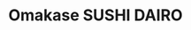 ---
layout: place
title: "Omakase SUSHI DAIRO"
permalink: /new-york/new-york/omakase-sushi-dairo.html
stateAbbr: NY
stateName: New York
cityName: New York
seo:
  name: "Omakase SUSHI DAIRO"
  type: Restaurant
  links: https://omakasesushidairo.com/
description: "Omakase SUSHI DAIRO serves delicious sushi in New York, New York. Try fresh Japanese dishes for a great dining experience. Available for takeout, delivery, lunch, and dinner."
place_id: ChIJub3k-H9ZwokReqic2hvVbgE
photos:
  - name: >-
      places/ChIJub3k-H9ZwokReqic2hvVbgE/photos/AeeoHcJPn6jhYMR6zr-3OCTMVZp0UlXPJ2DVvanaPqUDSc5PCKMAWt6QW_bCkv-yBwyb9G6s30LKEtlYooJYop6uPq6g7kYl9xWV1xPI3VZX_jWrTClTvXNtPey_e2vWzqKr9qijKHFX01So2uRq8WBqgfpeP_yvALCkGkpZuCiv2AqErVPDUowPTs-inVNqq8nAaV83jShTQwQTsPy9o2aDHNoNctcCXUW5H50GsUjzgy1c4j-WI0ojJQIHIoYel6v8pn-beYGfww1ufr59GM5fKvcivlfttx78eqvMDOYFGV8AxA
    widthPx: 3024
    heightPx: 4032
    authorAttributions:
      - displayName: Omakase SUSHI DAIRO
        uri: https://maps.google.com/maps/contrib/117400791848514979572
        photoUri: >-
          https://lh3.googleusercontent.com/a/ACg8ocJ8t9FZyC38BYtNMPIk8ubWxLHG881eyi37-S3mMSRrwdycmg=s100-p-k-no-mo
    flagContentUri: >-
      https://www.google.com/local/imagery/report/?cb_client=maps_api_places.places_api&image_key=!1e10!2sAF1QipOXrQ3j3bHBuZqfvYikLajw7gyeHI9akaWa8D6S&hl=en-US
    googleMapsUri: >-
      https://www.google.com/maps/place//data=!3m4!1e2!3m2!1sAF1QipOXrQ3j3bHBuZqfvYikLajw7gyeHI9akaWa8D6S!2e10!4m2!3m1!1s0x89c2597ff8e4bdb9:0x16ed51bda9ca87a
  - name: >-
      places/ChIJub3k-H9ZwokReqic2hvVbgE/photos/AeeoHcIrDUpRVN_X3nnM3cPAOS__ecilYQXJjj0GkAgBolbZ6_HIXPrhT6LsuYS0UKK7URznwVlvUB2UWGXg-s3TgT87zcoSLAH4qHN6yjuNtoVHsarshjotbKVUJ_kcsRyQgJQXgFeyP2zkxpcyj9y-n5HZRtVoFNzCp-SDUsPc_4G0GwRrzdSskDHlYpzOhGyr-VDnmYEO7kiWENj0hMay0yMamx4M_8ayNslZ3or3wuHM3RaFb0cceA81Q8lUUGMAdIrzOq2ssKT_V9cBmokv-gMH2lIwPmijmy-kQEln6nzAOg
    widthPx: 3024
    heightPx: 4032
    authorAttributions:
      - displayName: Omakase SUSHI DAIRO
        uri: https://maps.google.com/maps/contrib/117400791848514979572
        photoUri: >-
          https://lh3.googleusercontent.com/a/ACg8ocJ8t9FZyC38BYtNMPIk8ubWxLHG881eyi37-S3mMSRrwdycmg=s100-p-k-no-mo
    flagContentUri: >-
      https://www.google.com/local/imagery/report/?cb_client=maps_api_places.places_api&image_key=!1e10!2sAF1QipPQoK_RjTpHtQRpNkBmnTWlFqqrow26TDTIHZFT&hl=en-US
    googleMapsUri: >-
      https://www.google.com/maps/place//data=!3m4!1e2!3m2!1sAF1QipPQoK_RjTpHtQRpNkBmnTWlFqqrow26TDTIHZFT!2e10!4m2!3m1!1s0x89c2597ff8e4bdb9:0x16ed51bda9ca87a
  - name: >-
      places/ChIJub3k-H9ZwokReqic2hvVbgE/photos/AeeoHcItwtHm2USKFynB5z5m9wKD-sxdHZ9bPR4wW4rtmVS7wpuRmdrmYLUi0hnqZ0xowhe1cqW56tWkhto3qpvIyk8vivmIjZi4oL7lM445nqwPR365MlGWT5MmPZQyOxZFhopimrNfn9Fi28lFDsx0vHLcUXd_5V-Z8-7d5I9TKikkaqzqaDUcTuXMII3-oPY8lVamxatIoy4V0GneELGpNOs1c2I5m8qOfh6y8a-SMWB2axWDyhMdPevGB19eqrqQE3rLGm5YHrezFEW3l-LsYXjdOoAHR-BQKCFaPEBeGVv80MKV23UCWsOnKqTRq1Oil6easuMmE2SILWvaI8rJ3xzqiBYz8T_fhlIO_wU3AgQkIhgyO-CUnng80Kcx4qrsG16wKYDuGN8CmeXNh_y6tbaUk-9eFdXXId4k8YJN3bte5g
    widthPx: 4032
    heightPx: 3024
    authorAttributions:
      - displayName: Chester Brown
        uri: https://maps.google.com/maps/contrib/107441294567599632183
        photoUri: >-
          https://lh3.googleusercontent.com/a/ACg8ocI1FgMrmDg9CaLsW3nTqMvlGcQae852rGZPf13tNyKO8U31Og=s100-p-k-no-mo
    flagContentUri: >-
      https://www.google.com/local/imagery/report/?cb_client=maps_api_places.places_api&image_key=!1e10!2sCIHM0ogKEICAgICz7LmrIA&hl=en-US
    googleMapsUri: >-
      https://www.google.com/maps/place//data=!3m4!1e2!3m2!1sCIHM0ogKEICAgICz7LmrIA!2e10!4m2!3m1!1s0x89c2597ff8e4bdb9:0x16ed51bda9ca87a
  - name: >-
      places/ChIJub3k-H9ZwokReqic2hvVbgE/photos/AeeoHcI0-lSia-OvfnmCv04tDeDS6QOffB4bcx6-BINMSFbIFtigU2ASxsQpSct3h-7qQTSuhY_57VDnFDr7KP4VrHcrIDc9i-aAnFt-DNVEhTkqkdnTpT-iSlhHha-_mrfbcxArLwIvKkM1f6m-Q4EYuY6jKS_0mq39TNpNzYt35mgspX7wR3c1TIgO--kPA1dy0BfPuHLChCEK5TO0M4_RcpNeLWKQzumwb2j_OgClaMQ5-pXpT9HYQBWsl5z-hr0ZvbReZfrWgVGUBGWvocJuzhEVmWecqiSgjz_6A3Iqhq39hXoYEKo26ef4ncf5TZtT_MpgApq1qWRIV4b-uFFr1blg7kh8hbI6bXCiRw_oWfpDSY9V-u0n-rz3G7FKaeo3MbAie8v8gbQLH1tlboynBXh6lhuYyrprYWMBh0EPW8SN-rbr
    widthPx: 3614
    heightPx: 4800
    authorAttributions:
      - displayName: Libinski 0G
        uri: https://maps.google.com/maps/contrib/118441664754890020601
        photoUri: >-
          https://lh3.googleusercontent.com/a-/ALV-UjXdRsXvnnThXbi7WZN4gxyRQvFV7K46daA3fe18V2nE1s0A7sE=s100-p-k-no-mo
    flagContentUri: >-
      https://www.google.com/local/imagery/report/?cb_client=maps_api_places.places_api&image_key=!1e10!2sCIHM0ogKEICAgICX0oWnlgE&hl=en-US
    googleMapsUri: >-
      https://www.google.com/maps/place//data=!3m4!1e2!3m2!1sCIHM0ogKEICAgICX0oWnlgE!2e10!4m2!3m1!1s0x89c2597ff8e4bdb9:0x16ed51bda9ca87a
  - name: >-
      places/ChIJub3k-H9ZwokReqic2hvVbgE/photos/AeeoHcJaZfFcWVYPzK3hbV7oX3mH15aCpXvkasPuQr1FoO80ySpcOPz8oYbk_EP288VhnnWVhCY-KWNNTcgky765SAHDDGbCMx2qpzRyjs0hdOuepavWEUi1cpVjU9HYoGFDy98kOwc-XFg9crvYhNe9QnGtZosCylBHHEvW9uf0i8ilh6X3o4bUUeINCq_nqxidB_IsSD62ZQxjcw86LJuQK4HQFDynAKo6aiITHTDbeduAGd2nr8emwqz1Qe96gYbYfPQ5pj4blOwxNUbrWpwSOyadiNMjrUYLkEplJUYDP6at-ChPfKy4fgm2itRaRlRfve7k5fYTpPZdCMai9LtJWxPM-9HziGXipN4lEkXnk3RmvwcJ1IRfH9bqnt-G_PnQ2j8tKoq8ULhVgI57GwRaJoCOIp6safWAuWSYPTlbQowSog
    widthPx: 4032
    heightPx: 3024
    authorAttributions:
      - displayName: Molly Li
        uri: https://maps.google.com/maps/contrib/101484180163964863594
        photoUri: >-
          https://lh3.googleusercontent.com/a/ACg8ocJkrK88cNCJComLaXrPBu1nSoON151cocMqsNh8kA8pwBnGNw=s100-p-k-no-mo
    flagContentUri: >-
      https://www.google.com/local/imagery/report/?cb_client=maps_api_places.places_api&image_key=!1e10!2sCIHM0ogKEICAgICD6qvLSg&hl=en-US
    googleMapsUri: >-
      https://www.google.com/maps/place//data=!3m4!1e2!3m2!1sCIHM0ogKEICAgICD6qvLSg!2e10!4m2!3m1!1s0x89c2597ff8e4bdb9:0x16ed51bda9ca87a
  - name: >-
      places/ChIJub3k-H9ZwokReqic2hvVbgE/photos/AeeoHcKlaXlpm_P8vPcN0Jf3uswCSGXln7t43yYGRTRO2CXhgqYUKOoS3S8crvnWqYtG5gdOXNaErhcKS_aCCd19_dcO5PR8VOlcGFeUsKhjQnvpEMqRU-KdLxxLGyQBuiNh7oZ3dR6wmhCEU9Smhn1muNBVaQH1f7qnPNeHYiYWRD31VaIUWrme1OZ8lFe8KbgjB8wmTriTja2_pCMdwbm4LFYEfpe5ggbRF9QSUC-M8J4qAV56Rdm1L747aW-mvaUtZJ_1KZJohTXnQbPbSLFUT9oKdBH0pzC4kBqtDcfmI8mOAay5FeBE0V4zVnLFWvgxemXKsJBTeMNIo07dSdGAsu4Hgh4PiOg9haew3BivAvCuH31WmFIKf2ahvrIiBL0L40kcSK9Pi0RC4ZldzZSu9EZn7_0jT5saKFQ5d8G4suk
    widthPx: 3614
    heightPx: 4800
    authorAttributions:
      - displayName: Libinski 0G
        uri: https://maps.google.com/maps/contrib/118441664754890020601
        photoUri: >-
          https://lh3.googleusercontent.com/a-/ALV-UjXdRsXvnnThXbi7WZN4gxyRQvFV7K46daA3fe18V2nE1s0A7sE=s100-p-k-no-mo
    flagContentUri: >-
      https://www.google.com/local/imagery/report/?cb_client=maps_api_places.places_api&image_key=!1e10!2sCIHM0ogKEICAgICX0oWnLg&hl=en-US
    googleMapsUri: >-
      https://www.google.com/maps/place//data=!3m4!1e2!3m2!1sCIHM0ogKEICAgICX0oWnLg!2e10!4m2!3m1!1s0x89c2597ff8e4bdb9:0x16ed51bda9ca87a
  - name: >-
      places/ChIJub3k-H9ZwokReqic2hvVbgE/photos/AeeoHcJkPb3T5_nvYVhlvkCx64bZBwbVIQZlZjxoJiP34Gl2PNAhi3GJhMw_glaYxXbtNNkUPX5JZTiP2T6qBugPumhmHQpZsWkRIV_XTneN_BS3lOc9NBQ5ySMXt8YAO4y1uDDIJ17HxyaJUHhMp8Y4fg-jnjRv6AdueKpvtniwk2c_nxq3vSc1fk3RNmV9UJY55cGjgdMIEwP5Texd_F4Hz4oq375oj4k43iNBPpzi8bZ47PBCkCNkC7hK1jAtg6sHTvkUbvhYgmnZwcxbuxhP28qWsse7-W3_EYF9va2xQiN7Wg
    widthPx: 2048
    heightPx: 1536
    authorAttributions:
      - displayName: Omakase SUSHI DAIRO
        uri: https://maps.google.com/maps/contrib/117400791848514979572
        photoUri: >-
          https://lh3.googleusercontent.com/a/ACg8ocJ8t9FZyC38BYtNMPIk8ubWxLHG881eyi37-S3mMSRrwdycmg=s100-p-k-no-mo
    flagContentUri: >-
      https://www.google.com/local/imagery/report/?cb_client=maps_api_places.places_api&image_key=!1e10!2sAF1QipNuijwvA4FXTWqgMBpSQ9fMTvLRp7-Bm7Db2rGD&hl=en-US
    googleMapsUri: >-
      https://www.google.com/maps/place//data=!3m4!1e2!3m2!1sAF1QipNuijwvA4FXTWqgMBpSQ9fMTvLRp7-Bm7Db2rGD!2e10!4m2!3m1!1s0x89c2597ff8e4bdb9:0x16ed51bda9ca87a
  - name: >-
      places/ChIJub3k-H9ZwokReqic2hvVbgE/photos/AeeoHcLoT_3wmoZkDJsjR7QTu460dWEBhoZG6hHH2pQNtVPqncYcVClB6Hf2F2YmKNlqinzFe-h9fRSH2PjrCcUjNfhBCiYa-ZBNKcQhJIzdHNGB5kLtvOI-Ml0z0zmNihjwd-z1UobJPiTNpUvCFQbOsuoncCtw18Pw8k62NhoyJ5ylnTy607vjjmM_5WzkPN_9ODIC1DepC8wmMSCBvWvNtxYrXD17jd_W3931j7zBdZppbigYJ34KFyKz-cvDyT293DC9G42LNPFIRXoeRqzZzYgSNJ0URICoP-Fc_PT1JdaJCRjme0cRsay7QbUJkKU9xilWTko1c_Sr73jsBxI1JCPBz0sbJQHWCJ6o_ZOmJ5GIOmuMSzeUmpGXo6YQXU-JzYAIGX3TFPYbq0w8kVmShABo0Kjm0jfNtKkQSHESjwaLCg
    widthPx: 3024
    heightPx: 4032
    authorAttributions:
      - displayName: A J
        uri: https://maps.google.com/maps/contrib/103297097610903481690
        photoUri: >-
          https://lh3.googleusercontent.com/a/ACg8ocIdeokeUWl1DUcyjZEJbb4OwN3xKE6xot0d9rd44PlCxwy5e5wo=s100-p-k-no-mo
    flagContentUri: >-
      https://www.google.com/local/imagery/report/?cb_client=maps_api_places.places_api&image_key=!1e10!2sCIHM0ogKEICAgID3udyOfA&hl=en-US
    googleMapsUri: >-
      https://www.google.com/maps/place//data=!3m4!1e2!3m2!1sCIHM0ogKEICAgID3udyOfA!2e10!4m2!3m1!1s0x89c2597ff8e4bdb9:0x16ed51bda9ca87a
  - name: >-
      places/ChIJub3k-H9ZwokReqic2hvVbgE/photos/AeeoHcK1AmACJwNDHVhV70P_vyd7tseSFbn9x1Wafix0ntZWxWBCL-RR3Y1pYecDg-tdzauuw0mwrYCUcqsn_o9Y7EfPXnLmYBTxS-zgBXX9VkaN8GCx6rW5nB7gLbYDhlfAoEy8hewsMyvgWG7QJkRn6njdPzFIolxUF-aUsjm8uJFYJ2VqsTpUiEsINNQjoHjUzJ3HrOHKtmuj-BK1m4omGL98-PlpIna3IUiStS1_k6o1vpsvrV9mDhO8nr-JBFbIOj2R-ilDAUTVs19jrepPXap6--F8g9n98tj8wyWseYy52dx-ZdsImjnU9TlQhKFsiro7xmHs3VnyeDSTNgNMvUGbL4frkBow9KF0NsFhEmoPRrB-5ePtHxMjqDjipYw5gXwZTBsnoL8r35WRkutSxJm8_3WqPGNXSh1hyX3B-U5ZhJE
    widthPx: 3024
    heightPx: 4032
    authorAttributions:
      - displayName: A J
        uri: https://maps.google.com/maps/contrib/103297097610903481690
        photoUri: >-
          https://lh3.googleusercontent.com/a/ACg8ocIdeokeUWl1DUcyjZEJbb4OwN3xKE6xot0d9rd44PlCxwy5e5wo=s100-p-k-no-mo
    flagContentUri: >-
      https://www.google.com/local/imagery/report/?cb_client=maps_api_places.places_api&image_key=!1e10!2sCIHM0ogKEICAgID3udyO_AE&hl=en-US
    googleMapsUri: >-
      https://www.google.com/maps/place//data=!3m4!1e2!3m2!1sCIHM0ogKEICAgID3udyO_AE!2e10!4m2!3m1!1s0x89c2597ff8e4bdb9:0x16ed51bda9ca87a
  - name: >-
      places/ChIJub3k-H9ZwokReqic2hvVbgE/photos/AeeoHcIgmWOkNjmgrgMIewZCXqNO7x-cndMIxwE6ed38XYC0Yj_ca6_pgVE7IkqbhBdKT4VFj5rOZX4qpuGbVv3ghc_RnE88NKiVBN_LMAjtd64s6ukj4USlV2NG1LprUHAU3FvLnXp17cfflkbFcqRUII4DSoar0qsF8XjNvglJvI4GTtOz49kbrokZ54cBhbHPOJO5DoXVCjYoH_KROkqMSWZGvAnDwMEEEwcLx8UzcaNNjtWuZnwSUhnCY2Kng4RzHv5KjhparnINDYJ5m2in3XbDzOGVIRoEtZzPBfcVdXalAt63v81ZJ_xyvcJ9y3YzELNlQL8mN2w5pTNyREQIXw-Xux-IBz-8dzvE-vxNlG_VVvDMSZfuHWITYDRy2qwgzkPo1_ts-vnBezUdJjvhbe0b_dOmWKD1XHffvZEce84
    widthPx: 4032
    heightPx: 3024
    authorAttributions:
      - displayName: Adam Goulburn
        uri: https://maps.google.com/maps/contrib/115967061969964165477
        photoUri: >-
          https://lh3.googleusercontent.com/a/ACg8ocKMOO0YKgW2zzLkgDJVWTdi1TY_ECMN7R659bCvnrpxtOJw=s100-p-k-no-mo
    flagContentUri: >-
      https://www.google.com/local/imagery/report/?cb_client=maps_api_places.places_api&image_key=!1e10!2sCIHM0ogKEICAgIDB-ufwUw&hl=en-US
    googleMapsUri: >-
      https://www.google.com/maps/place//data=!3m4!1e2!3m2!1sCIHM0ogKEICAgIDB-ufwUw!2e10!4m2!3m1!1s0x89c2597ff8e4bdb9:0x16ed51bda9ca87a
address: 208 3rd Ave, New York, NY 10003, USA
street: 208 3rd Ave
city: New York
state: NY
zip: '10003'
country: USA
neighborhood: null
latitude: '40.736025'
longitude: '-73.985435'
accessibility_options:
  wheelchairAccessibleParking: false
  wheelchairAccessibleSeating: true
business_status: OPERATIONAL
name: Omakase SUSHI DAIRO
google_maps_links:
  directionsUri: >-
    https://www.google.com/maps/dir//''/data=!4m7!4m6!1m1!4e2!1m2!1m1!1s0x89c2597ff8e4bdb9:0x16ed51bda9ca87a!3e0
  placeUri: https://maps.google.com/?cid=103254157084633210
  writeAReviewUri: >-
    https://www.google.com/maps/place//data=!4m3!3m2!1s0x89c2597ff8e4bdb9:0x16ed51bda9ca87a!12e1
  reviewsUri: >-
    https://www.google.com/maps/place//data=!4m4!3m3!1s0x89c2597ff8e4bdb9:0x16ed51bda9ca87a!9m1!1b1
  photosUri: >-
    https://www.google.com/maps/place//data=!4m3!3m2!1s0x89c2597ff8e4bdb9:0x16ed51bda9ca87a!10e5
primary_type: Sushi Restaurant
opening_hours:
  regular: null
  current: null
secondary_opening_hours:
  regular:
    weekdayDescriptions: null
    type: null
  current:
    weekdayDescriptions: null
    type: null
phone: (212) 529-4193
price_level: null
price_range: $50 &ndash; $100
rating: '4.8'
rating_count: 0
website: https://omakasesushidairo.com/
reviews:
  - name: >-
      places/ChIJub3k-H9ZwokReqic2hvVbgE/reviews/ChZDSUhNMG9nS0VJQ0FnSURQZ2VmN0FREAE
    relativePublishTimeDescription: 4 months ago
    rating: 2
    text:
      text: >-
        The worst Omakase I’ve ever had in my life.


        We went with the sushi dinner set for $160. The first course was miso
        soup, which I usually love, but this one was about three times saltier.
        The first appetizer tasted like canned tuna cat food. The sashimi was
        objectively mid one after the other. The best part was the uni, the uni
        was incredible. The hand roll was disappointing.


        The green tea ice cream was great, and I doubt they made that in house.


        there are so many good Omakase places in the city and I really regret
        coming to this one.
      languageCode: en
    originalText:
      text: >-
        The worst Omakase I’ve ever had in my life.


        We went with the sushi dinner set for $160. The first course was miso
        soup, which I usually love, but this one was about three times saltier.
        The first appetizer tasted like canned tuna cat food. The sashimi was
        objectively mid one after the other. The best part was the uni, the uni
        was incredible. The hand roll was disappointing.


        The green tea ice cream was great, and I doubt they made that in house.


        there are so many good Omakase places in the city and I really regret
        coming to this one.
      languageCode: en
    authorAttribution:
      displayName: Wenlan
      uri: https://www.google.com/maps/contrib/102379664536376980876/reviews
      photoUri: >-
        https://lh3.googleusercontent.com/a-/ALV-UjWavlBVKQ2xsafcN7a8DPRmcsyFN66H1IPqnP1A88uNCrrsZIG_=s128-c0x00000000-cc-rp-mo-ba6
    publishTime: '2024-12-02T23:06:41.792849Z'
    flagContentUri: >-
      https://www.google.com/local/review/rap/report?postId=ChZDSUhNMG9nS0VJQ0FnSURQZ2VmN0FREAE&d=17924085&t=1
    googleMapsUri: >-
      https://www.google.com/maps/reviews/data=!4m6!14m5!1m4!2m3!1sChZDSUhNMG9nS0VJQ0FnSURQZ2VmN0FREAE!2m1!1s0x89c2597ff8e4bdb9:0x16ed51bda9ca87a
  - name: >-
      places/ChIJub3k-H9ZwokReqic2hvVbgE/reviews/ChZDSUhNMG9nS0VJQ0FnSUQzdWR5T1hBEAE
    relativePublishTimeDescription: 4 months ago
    rating: 3
    text:
      text: >-
        I was excited to try a new omakase place in the area and I had a friend
        in town who also enjoys omakase, however the experience was just
        mediocre. I really enjoy small plates as part of the omakase experience
        but some of the flavor combinations missed the mark for me.  The fish
        itself was good and fresh so I think next time I would just go a la cart
        and order the sushi platters.
      languageCode: en
    originalText:
      text: >-
        I was excited to try a new omakase place in the area and I had a friend
        in town who also enjoys omakase, however the experience was just
        mediocre. I really enjoy small plates as part of the omakase experience
        but some of the flavor combinations missed the mark for me.  The fish
        itself was good and fresh so I think next time I would just go a la cart
        and order the sushi platters.
      languageCode: en
    authorAttribution:
      displayName: A J
      uri: https://www.google.com/maps/contrib/103297097610903481690/reviews
      photoUri: >-
        https://lh3.googleusercontent.com/a/ACg8ocIdeokeUWl1DUcyjZEJbb4OwN3xKE6xot0d9rd44PlCxwy5e5wo=s128-c0x00000000-cc-rp-mo-ba3
    publishTime: '2024-11-16T16:40:17.317657Z'
    flagContentUri: >-
      https://www.google.com/local/review/rap/report?postId=ChZDSUhNMG9nS0VJQ0FnSUQzdWR5T1hBEAE&d=17924085&t=1
    googleMapsUri: >-
      https://www.google.com/maps/reviews/data=!4m6!14m5!1m4!2m3!1sChZDSUhNMG9nS0VJQ0FnSUQzdWR5T1hBEAE!2m1!1s0x89c2597ff8e4bdb9:0x16ed51bda9ca87a
  - name: >-
      places/ChIJub3k-H9ZwokReqic2hvVbgE/reviews/ChZDSUhNMG9nS0VJQ0FnSUR2a05EMFJ3EAE
    relativePublishTimeDescription: 3 months ago
    rating: 5
    text:
      text: >-
        If you like Japanese food this it a must try. Small bright location and
        the sashimi amazing. I’m using it as a business lunch spot because the
        food is excellent and it’s close to Union Square.
      languageCode: en
    originalText:
      text: >-
        If you like Japanese food this it a must try. Small bright location and
        the sashimi amazing. I’m using it as a business lunch spot because the
        food is excellent and it’s close to Union Square.
      languageCode: en
    authorAttribution:
      displayName: AnaTracey Hawkins
      uri: https://www.google.com/maps/contrib/105059234726337568877/reviews
      photoUri: >-
        https://lh3.googleusercontent.com/a/ACg8ocLKYqg6t9yMYQdMfBSUMunhIoCip9MBBlWpDJ47LQWoy7drFg=s128-c0x00000000-cc-rp-mo-ba3
    publishTime: '2024-12-16T17:53:13.659896Z'
    flagContentUri: >-
      https://www.google.com/local/review/rap/report?postId=ChZDSUhNMG9nS0VJQ0FnSUR2a05EMFJ3EAE&d=17924085&t=1
    googleMapsUri: >-
      https://www.google.com/maps/reviews/data=!4m6!14m5!1m4!2m3!1sChZDSUhNMG9nS0VJQ0FnSUR2a05EMFJ3EAE!2m1!1s0x89c2597ff8e4bdb9:0x16ed51bda9ca87a
  - name: >-
      places/ChIJub3k-H9ZwokReqic2hvVbgE/reviews/ChZDSUhNMG9nS0VJQ0FnTUNnMHJLTWZREAE
    relativePublishTimeDescription: a month ago
    rating: 2
    text:
      text: >-
        I'm surprised that this place has such a high rating. I agree with other
        reviews that the food was overall not good. The appetizer for the
        Omakase included over-boiled shrimp with butter on it, and shredded
        imitation crab. Far from a sophisticated presentation of high quality
        fish that I expect while paying for a 140 per person Omakase. The sushi
        itself was also mediocre at best. Try somewhere else, I say.
      languageCode: en
    originalText:
      text: >-
        I'm surprised that this place has such a high rating. I agree with other
        reviews that the food was overall not good. The appetizer for the
        Omakase included over-boiled shrimp with butter on it, and shredded
        imitation crab. Far from a sophisticated presentation of high quality
        fish that I expect while paying for a 140 per person Omakase. The sushi
        itself was also mediocre at best. Try somewhere else, I say.
      languageCode: en
    authorAttribution:
      displayName: Charles Bradley
      uri: https://www.google.com/maps/contrib/116146354978616849661/reviews
      photoUri: >-
        https://lh3.googleusercontent.com/a/ACg8ocJv_WY7MFkZQ06-mDuDH14-qyt2-Ffrd2iHnOAYRUJbbxidBppg=s128-c0x00000000-cc-rp-mo
    publishTime: '2025-02-15T15:29:06.046205Z'
    flagContentUri: >-
      https://www.google.com/local/review/rap/report?postId=ChZDSUhNMG9nS0VJQ0FnTUNnMHJLTWZREAE&d=17924085&t=1
    googleMapsUri: >-
      https://www.google.com/maps/reviews/data=!4m6!14m5!1m4!2m3!1sChZDSUhNMG9nS0VJQ0FnTUNnMHJLTWZREAE!2m1!1s0x89c2597ff8e4bdb9:0x16ed51bda9ca87a
  - name: >-
      places/ChIJub3k-H9ZwokReqic2hvVbgE/reviews/ChdDSUhNMG9nS0VJQ0FnSUN4MktpRXlnRRAB
    relativePublishTimeDescription: a year ago
    rating: 5
    text:
      text: >-
        We did the Omakase meal and it was superb. The fishes were different and
        tasted great with no dip. The appetizers were great and unique as well.
        And that brown sugar ice cream! A must get if you love bubble tea. It’s
        so creamy. Great way for us to end our last day at NYC.
      languageCode: en
    originalText:
      text: >-
        We did the Omakase meal and it was superb. The fishes were different and
        tasted great with no dip. The appetizers were great and unique as well.
        And that brown sugar ice cream! A must get if you love bubble tea. It’s
        so creamy. Great way for us to end our last day at NYC.
      languageCode: en
    authorAttribution:
      displayName: Kristina Bolt
      uri: https://www.google.com/maps/contrib/105672747271200871834/reviews
      photoUri: >-
        https://lh3.googleusercontent.com/a-/ALV-UjWCpqGMLawNSRA70LWwPeKUcFqzx-Z1x3d1Yp3UgmrBZpwSIUmrRQ=s128-c0x00000000-cc-rp-mo-ba5
    publishTime: '2023-05-10T01:08:17.282123Z'
    flagContentUri: >-
      https://www.google.com/local/review/rap/report?postId=ChdDSUhNMG9nS0VJQ0FnSUN4MktpRXlnRRAB&d=17924085&t=1
    googleMapsUri: >-
      https://www.google.com/maps/reviews/data=!4m6!14m5!1m4!2m3!1sChdDSUhNMG9nS0VJQ0FnSUN4MktpRXlnRRAB!2m1!1s0x89c2597ff8e4bdb9:0x16ed51bda9ca87a
parking_options: null
payment_options:
  acceptsCreditCards: true
  acceptsDebitCards: true
  acceptsCashOnly: false
  acceptsNfc: true
allow_dogs: null
curbside_pickup: null
delivery: true
dine_in: true
good_for_children: false
good_for_groups: null
good_for_sports: false
live_music: false
menu_for_children: false
outdoor_seating: null
reservable: true
restroom: true
serves_beer: true
serves_breakfast: null
serves_brunch: null
serves_cocktails: null
serves_coffee: true
serves_dinner: true
serves_dessert: true
serves_lunch: true
serves_vegetarian_food: null
serves_wine: true
takeout: true
update_category: essentials
summary: null

---